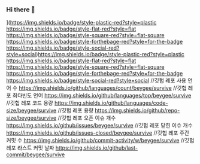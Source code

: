 ### Hi there 👋




](https://img.shields.io/badge/style-plastic-red?style=plastic
https://img.shields.io/badge/style-flat-red?style=flat
https://img.shields.io/badge/style-square-red?style=flat-square
https://img.shields.io/badge/style-forthebage-red?style=for-the-badge
https://img.shields.io/badge/style-social-red?style=social)https://img.shields.io/badge/style-plastic-red?style=plastic
https://img.shields.io/badge/style-flat-red?style=flat
https://img.shields.io/badge/style-square-red?style=flat-square
https://img.shields.io/badge/style-forthebage-red?style=for-the-badge
https://img.shields.io/badge/style-social-red?style=social
//깃헙 레포 사용 언어 수
https://img.shields.io/github/languages/count/beygee/survive 
//깃헙 레포 최다빈도 언어
https://img.shields.io/github/languages/top/beygee/survive
//깃헙 레포 코드 용량
https://img.shields.io/github/languages/code-size/beygee/survive
//깃헙 레포 용량
https://img.shields.io/github/repo-size/beygee/survive
//깃헙 레포 오픈 이슈 개수
https://img.shields.io/github/issues/beygee/survive
//깃헙 레포 닫힌 이슈 개수
https://img.shields.io/github/issues-closed/beygee/survive
//깃헙 레포 주간 커밋 수
https://img.shields.io/github/commit-activity/w/beygee/survive
//깃헙 레포 라스트 커밋 날짜
https://img.shields.io/github/last-commit/beygee/survive
